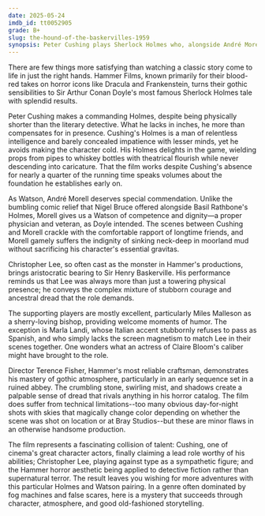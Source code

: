 ```yaml
---
date: 2025-05-24
imdb_id: tt0052905
grade: B+
slug: the-hound-of-the-baskervilles-1959
synopsis: Peter Cushing plays Sherlock Holmes who, alongside André Morell's Doctor Watson, seeks to save nobleman Christopher Lee from a family curse involving a supernatural beast.
---
```


There are few things more satisfying than watching a classic story come to life in just the right hands. Hammer Films, known primarily for their blood-red takes on horror icons like <span data-imdb-id="tt0051554">Dracula</span> and <span data-imdb-id="tt0050280">Frankenstein</span>, turns their gothic sensibilities to Sir Arthur Conan Doyle's most famous Sherlock Holmes tale with splendid results.

Peter Cushing makes a commanding Holmes, despite being physically shorter than the literary detective. What he lacks in inches, he more than compensates for in presence. Cushing's Holmes is a man of relentless intelligence and barely concealed impatience with lesser minds, yet he avoids making the character cold. His Holmes delights in the game, wielding props from pipes to whiskey bottles with theatrical flourish while never descending into caricature. That the film works despite Cushing's absence for nearly a quarter of the running time speaks volumes about the foundation he establishes early on.

As Watson, André Morell deserves special commendation. Unlike the bumbling comic relief that Nigel Bruce offered alongside Basil Rathbone's Holmes, Morell gives us a Watson of competence and dignity—a proper physician and veteran, as Doyle intended. The scenes between Cushing and Morell crackle with the comfortable rapport of longtime friends, and Morell gamely suffers the indignity of sinking neck-deep in moorland mud without sacrificing his character's essential gravitas.

Christopher Lee, so often cast as the monster in Hammer's productions, brings aristocratic bearing to Sir Henry Baskerville. His performance reminds us that Lee was always more than just a towering physical presence; he conveys the complex mixture of stubborn courage and ancestral dread that the role demands.

The supporting players are mostly excellent, particularly Miles Malleson as a sherry-loving bishop, providing welcome moments of humor. The exception is Marla Landi, whose Italian accent stubbornly refuses to pass as Spanish, and who simply lacks the screen magnetism to match Lee in their scenes together. One wonders what an actress of Claire Bloom's caliber might have brought to the role.

Director Terence Fisher, Hammer's most reliable craftsman, demonstrates his mastery of gothic atmosphere, particularly in an early sequence set in a ruined abbey. The crumbling stone, swirling mist, and shadows create a palpable sense of dread that rivals anything in his horror catalog. The film does suffer from technical limitations--too many obvious day-for-night shots with skies that magically change color depending on whether the scene was shot on location or at Bray Studios--but these are minor flaws in an otherwise handsome production.

The film represents a fascinating collision of talent: Cushing, one of cinema's great character actors, finally claiming a lead role worthy of his abilities; Christopher Lee, playing against type as a sympathetic figure; and the Hammer horror aesthetic being applied to detective fiction rather than supernatural terror. The result leaves you wishing for more adventures with this particular Holmes and Watson pairing. In a genre often dominated by fog machines and false scares, here is a mystery that succeeds through character, atmosphere, and good old-fashioned storytelling.